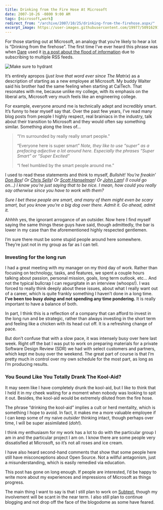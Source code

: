 ```yaml
---
title: Drinking from the Fire Hose At Microsoft
date: 2007-10-26 -0800 9:00 AM
tags: [microsoft,work]
redirect_from: "/archive/2007/10/25/drinking-from-the-firehose.aspx/"
excerpt_image: https://user-images.githubusercontent.com/19977/50916291-933ef900-13ef-11e9-956f-054714d033ce.png
---
```


For those starting out at Microsoft, an analogy that you’re likely to hear a lot is “Drinking from the firehose”. The first time I’ve ever heard this phrase was when [Dare](http://www.25hoursaday.com/weblog/ "Dare Obasanjo's Blog") used
it [in a post about the flood of information](http://www.25hoursaday.com/weblog/PermaLink.aspx?guid=14d0413e-d0dc-4382-9ee9-57e95d7b3544 "NightCrawler Thoughts") due to subscribing to multiple RSS feeds.

![Make sure to hydrant](https://user-images.githubusercontent.com/19977/50916291-933ef900-13ef-11e9-956f-054714d033ce.png)

It’s entirely apropos (*just love that word ever since The Matrix*) as a description of starting as a new employee at Microsoft. My buddy Walter said his brother had the same feeling when starting at CalTech. That resonates with me, because unlike my college, with its emphasis on the liberal arts, Microsoft very much feels like an engineering college.

For example, everyone around me is technically adept and incredibly smart. It’s funny to hear myself say that. Over the past few years, I’ve read many blog posts from people I highly respect, real brainiacs in the industry, talk about their transition to Microsoft and they would often say something similar. Something along the lines of...

> “I’m surrounded by really really smart people."
>
> “Everyone here is super smart” *Note, they like to use “super” as a
> prefacing adjective a lot around here. Especially the phrases “Super
> Smart” or “Super Excited”* 
>
> “I feel humbled by the smart people around me.”

I used to read these statements and think to myself, *Bullshit! You’re freakin’ [Don Box](http://www.pluralsight.com/blogs/dbox/ "Don Box")! Or [Chris Sells](http://www.sellsbrothers.com/ "Chris Sells")! Or [Scott Hanselman](http://hanselman.com/blog/ "Scott Hanselman")! Or [John Lam](http://www.iunknown.com/ "IUnknown.com blog")! (I could go on...) I know you’re just saying that to be nice. I mean, how could you really say otherwise since you have to work with them?*

*Sure I bet these people are smart, and many of them might even be scary smart, but you know you’re a big dog over there. Admit it. Go ahead, admit it.*

Ahhhh yes, the ignorant arrogance of an outsider. Now here I find myself saying the same things these guys have said, though admittedly, the bar is lower in my case than the aforementioned highly respected gentlemen.

I’m sure there must be some stupid people around here somewhere. They’re just not in my group as far as I can tell.

### Investing for the long run

I had a great meeting with my manager on my third day of work. Rather than focusing on technology, tasks, and features, we spent a couple hours talking about passion, personal mission, goals, long term outlook, etc... And not the typical bullcrap I can regurgitate in an interview (whoops!). I was forced to really think deeply about these issues, about what I really want out of a career, which is quite frankly something I haven’t done in a long time. **I’ve been too busy *doing* and not spending any time pondering.** It is really important to have a balance of both.

In part, I think this is a reflection of a company that can afford to invest in the long run and be strategic, rather than always investing in the short term and feeling like a chicken with its head cut off. It is a refreshing change of pace.

But don’t confuse that with a slow pace, it was intensely busy over here last week. Right off the bat I was put to work on preparing materials for a private Software Design Review (SDR) we had with select customers and partners, which kept me busy over the weekend. The great part of course is that I’m pretty much in control over my own schedule for the most part, as long as I’m producing results.

### You Sound Like You Totally Drank The Kool-Aid?

It may seem like I have completely drunk the kool-aid, but I like to think that I held it in my cheek waiting for a moment when nobody was looking to spit it out. Besides, the kool-aid would be extremely diluted from the fire hose.

The phrase “drinking the kool-aid” implies a cult or herd mentality, which is something I hope to avoid. In fact, it makes me a more valuable employee if I can keep some of my naive *outsider* thinking intact, though perhaps over time, I will be super assimilated (*doh!*).

I think my enthusiasm for my work has a lot to do with the particular group I am in and the particular project I am on. I know there are some people very dissatisfied at Microsoft, so it’s not all roses and ice cream.

I have also heard second-hand comments that show that some people here still have misconceptions about Open Source. Not a willful antagonism, just a misunderstanding, which is easily remedied via education.

This post has gone on long enough. If people are interested, I’d be happy to write more about my experiences and impressions of Microsoft as things progress.

The main thing I want to say is that I still plan to work on [Subtext](http://subtextproject.com/ "Subtext"), though my involvement will be scant in the near term. I also still plan to continue blogging and not drop off the face of the blogodome as some have feared.
